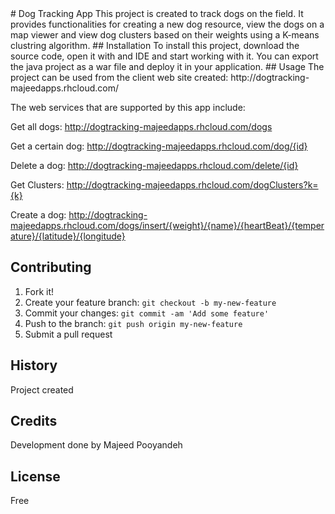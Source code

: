 <snippet>
  <content>
# Dog Tracking App
This project is created to track dogs on the field. It provides functionalities for creating a new dog resource, view the dogs on a map viewer and view dog clusters based on their weights using a K-means clustring algorithm.
## Installation
To install this project, download the source code, open it with and IDE and start working with it. You can export the java project as a war file and deploy it in your application.
## Usage
The project can be used from the client web site created: 
http://dogtracking-majeedapps.rhcloud.com/

The web services that are supported by this app include:

Get all dogs: 
http://dogtracking-majeedapps.rhcloud.com/dogs

Get a certain dog: 
http://dogtracking-majeedapps.rhcloud.com/dog/{id}

Delete a dog: 
http://dogtracking-majeedapps.rhcloud.com/delete/{id}

Get Clusters: 
http://dogtracking-majeedapps.rhcloud.com/dogClusters?k={k}

Create a dog:
http://dogtracking-majeedapps.rhcloud.com/dogs/insert/{weight}/{name}/{heartBeat}/{temperature}/{latitude}/{longitude}

## Contributing
1. Fork it!
2. Create your feature branch: `git checkout -b my-new-feature`
3. Commit your changes: `git commit -am 'Add some feature'`
4. Push to the branch: `git push origin my-new-feature`
5. Submit a pull request 

## History
Project created

## Credits
Development done by Majeed Pooyandeh

## License
Free

</content>
</snippet>
